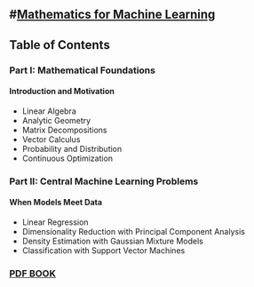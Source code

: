 #[Mathematics for Machine Learning](https://mml-book.github.io/)
------
## Table of Contents
### Part I: Mathematical Foundations
#### Introduction and Motivation
* Linear Algebra
* Analytic Geometry
* Matrix Decompositions
* Vector Calculus
* Probability and Distribution
* Continuous Optimization

### Part II: Central Machine Learning Problems
#### When Models Meet Data
* Linear Regression
* Dimensionality Reduction with Principal Component Analysis
* Density Estimation with Gaussian Mixture Models
* Classification with Support Vector Machines


### [PDF BOOK](https://mml-book.github.io/book/mml-book.pdf)
